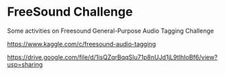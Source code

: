 # FreeSound Challenge
Some activities on Freesound General-Purpose Audio Tagging Challenge

https://www.kaggle.com/c/freesound-audio-tagging


https://drive.google.com/file/d/1isQZqrBqqSIu71p8nUJd1jL9tlhIoBf6/view?usp=sharing

